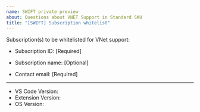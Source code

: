 ```yaml
---
name: SWIFT private preview
about: Questions about VNET Support in Standard SKU
title: "[SWIFT] Subscription whitelist"
---
```


<!-- ⚠️⚠️ Do Not Delete This! swift_private_preview_template ⚠️⚠️ -->


Subscription(s) to be whitelisted for VNet support:

- Subscription ID: [Required]

- Subscription name: [Optional]

- Contact email: [Required]

---
<!-- Describe your other questions below. -->
- VS Code Version: 
- Extension Version:
- OS Version: 
